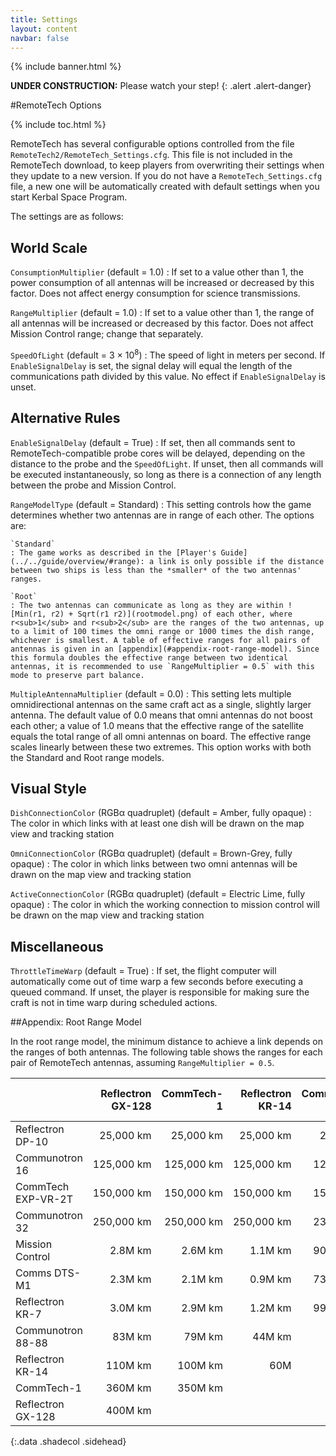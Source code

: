 ```yaml
---
title: Settings
layout: content
navbar: false
---
```

 
{% include banner.html %}

**UNDER CONSTRUCTION:** Please watch your step!
{: .alert .alert-danger}

#RemoteTech Options

{% include toc.html %}

RemoteTech has several configurable options controlled from the file `RemoteTech2/RemoteTech_Settings.cfg`. This file is not included in the RemoteTech download, to keep players from overwriting their settings when they update to a new version. If you do not have a `RemoteTech_Settings.cfg` file, a new one will be automatically created with default settings when you start Kerbal Space Program.

The settings are as follows:

## World Scale

`ConsumptionMultiplier` (default = 1.0)
: If set to a value other than 1, the power consumption of all antennas will be increased or decreased by this factor. Does not affect energy consumption for science transmissions.

`RangeMultiplier` (default = 1.0)
: If set to a value other than 1, the range of all antennas will be increased or decreased by this factor. Does not affect Mission Control range; change that separately.

`SpeedOfLight` (default = 3&nbsp;&times;&nbsp;10<sup>8</sup>)
: The speed of light in meters per second. If `EnableSignalDelay` is set, the signal delay will equal the length of the communications path divided by this value. No effect if `EnableSignalDelay` is unset.

## Alternative Rules

`EnableSignalDelay` (default = True)
: If set, then all commands sent to RemoteTech-compatible probe cores will be delayed, depending on the distance to the probe and the `SpeedOfLight`. If unset, then all commands will be executed instantaneously, so long as there is a connection of any length between the probe and Mission Control.

`RangeModelType` (default = Standard)
: This setting controls how the game determines whether two antennas are in range of each other. The options are:

    `Standard`
    : The game works as described in the [Player's Guide](../../guide/overview/#range): a link is only possible if the distance between two ships is less than the *smaller* of the two antennas' ranges.

    `Root`
    : The two antennas can communicate as long as they are within ![Min(r1, r2) + Sqrt(r1 r2)](rootmodel.png) of each other, where r<sub>1</sub> and r<sub>2</sub> are the ranges of the two antennas, up to a limit of 100 times the omni range or 1000 times the dish range, whichever is smallest. A table of effective ranges for all pairs of antennas is given in an [appendix](#appendix-root-range-model). Since this formula doubles the effective range between two identical antennas, it is recommended to use `RangeMultiplier = 0.5` with this mode to preserve part balance.

`MultipleAntennaMultiplier` (default = 0.0)
: This setting lets multiple omnidirectional antennas on the same craft act as a single, slightly larger antenna. The default value of 0.0 means that omni antennas do not boost each other; a value of 1.0 means that the effective range of the satellite equals the total range of all omni antennas on board. The effective range scales linearly between these two extremes. This option works with both the Standard and Root range models.

## Visual Style

`DishConnectionColor` (RGB&alpha; quadruplet) (default = Amber, fully opaque)
: The color in which links with at least one dish will be drawn on the map view and tracking station

`OmniConnectionColor` (RGB&alpha; quadruplet) (default = Brown-Grey, fully opaque)
: The color in which links between two omni antennas will be drawn on the map view and tracking station

`ActiveConnectionColor` (RGB&alpha; quadruplet) (default = Electric Lime, fully opaque)
: The color in which the working connection to mission control will be drawn on the map view and tracking station

## Miscellaneous

`ThrottleTimeWarp` (default = True)
: If set, the flight computer will automatically come out of time warp a few seconds before executing a queued command. If unset, the player is responsible for making sure the craft is not in time warp during scheduled actions.

##Appendix: Root Range Model

In the root range model, the minimum distance to achieve a link depends on the ranges of both antennas. The following table shows the ranges for each pair of RemoteTech antennas, assuming `RangeMultiplier = 0.5`.

&nbsp;             | Reflectron GX-128 | CommTech-1      | Reflectron KR-14 | Communotron 88-88 | Reflectron KR-7 | Comms DTS-M1   | Mission Control | Communotron 32 | CommTech EXP-VR-2T | Communotron 16 | Reflectron DP-10
:------------------|------------------:|----------------:|-----------------:|------------------:|----------------:|---------------:|----------------:|---------------:|-------------------:|---------------:|-----------------:
Reflectron DP-10   |    25,000&nbsp;km |  25,000&nbsp;km |   25,000&nbsp;km |    25,000&nbsp;km |    3600&nbsp;km |   2800&nbsp;km |    3300&nbsp;km |   1000&nbsp;km |        860&nbsp;km |    810&nbsp;km |      500&nbsp;km
Communotron 16     |   125,000&nbsp;km | 125,000&nbsp;km |  125,000&nbsp;km |   125,000&nbsp;km |    8800&nbsp;km |   6800&nbsp;km |    8100&nbsp;km |   3000&nbsp;km |       2600&nbsp;km |   2500&nbsp;km
CommTech EXP-VR-2T |   150,000&nbsp;km | 150,000&nbsp;km |  150,000&nbsp;km |   150,000&nbsp;km |    9700&nbsp;km |   7600&nbsp;km |    9000&nbsp;km |   3400&nbsp;km |       3000&nbsp;km
Communotron 32     |   250,000&nbsp;km | 250,000&nbsp;km |  250,000&nbsp;km |   230,000&nbsp;km |  13,000&nbsp;km | 10,000&nbsp;km |  12,000&nbsp;km |   5000&nbsp;km
Mission Control    |      2.8M&nbsp;km |    2.6M&nbsp;km |     1.1M&nbsp;km |   900,000&nbsp;km |  79,000&nbsp;km | 56,000&nbsp;km
Comms DTS-M1       |      2.3M&nbsp;km |    2.1M&nbsp;km |     0.9M&nbsp;km |   730,000&nbsp;km |  59,000&nbsp;km | 50,000&nbsp;km
Reflectron KR-7    |      3.0M&nbsp;km |    2.9M&nbsp;km |     1.2M&nbsp;km |   990,000&nbsp;km |  90,000&nbsp;km
Communotron 88-88  |     83M&nbsp;km   |   79M&nbsp;km   |    44M&nbsp;km   |       40M&nbsp;km
Reflectron KR-14   |    110M&nbsp;km   |  100M&nbsp;km   |    60M
CommTech-1         |    360M&nbsp;km   |  350M&nbsp;km
Reflectron GX-128  |    400M&nbsp;km
{:.data .shadecol .sidehead}
